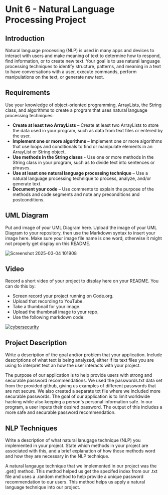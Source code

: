 # Unit 6 - Natural Language Processing Project

## Introduction

Natural language processing (NLP) is used in many apps and devices to interact with users and make meaning of text to determine how to respond, find information, or to create new text. Your goal is to use natural language processing techniques to identify structure, patterns, and meaning in a text to have conversations with a user, execute commands, perform manipulations on the text, or generate new text.

## Requirements

Use your knowledge of object-oriented programming, ArrayLists, the String class, and algorithms to create a program that uses natural language processing techniques:

- **Create at least two ArrayLists** – Create at least two ArrayLists to store the data used in your program, such as data from text files or entered by the user.
- **Implement one or more algorithms** – Implement one or more algorithms that use loops and conditionals to find or manipulate elements in an ArrayList or String object.
- **Use methods in the String classs** - Use one or more methods in the String class in your program, such as to divide text into sentences or phrases.
- **Use at least one natural language processing technique** – Use a natural language processing technique to process, analyze, and/or generate text.
- **Document your code** – Use comments to explain the purpose of the methods and code segments and note any preconditions and postconditions.

## UML Diagram

Put and image of your UML Diagram here. Upload the image of your UML Diagram to your repository, then use the Markdown syntax to insert your image here. Make sure your image file name is one word, otherwise it might not properly get display on this README.

![Screenshot 2025-03-04 101908](https://github.com/user-attachments/assets/a0a4d8cf-32f8-4654-ae58-e7c75562c818)

## Video

Record a short video of your project to display here on your README. You can do this by:

- Screen record your project running on Code.org.
- Upload that recording to YouTube.
- Take a thumbnail for your image.
- Upload the thumbnail image to your repo.
- Use the following markdown code:

[![cybersecurity](https://github.com/user-attachments/assets/33795ffe-c805-4acd-9bef-60bd1b894e38)
](youtube-URL-here)

## Project Description

Write a description of the goal and/or problem that your application. Include descriptions of what text is being analyzed, either if its text files you are using to interpret text an how the user interacts with your project.

The purpose of our application is to help provide users with strong and securable password recommendations. We used the passwords.txt data set from the provided github, giving us examples of different passwords that are not secure. We also created a separate txt file where we included more securable passwords. The goal of our application is to limit worldwide hacking while also keeping a person's personal information safe. In our program, a user inputs their desired password. The output of this includes a more safe and securable password recommendation.

## NLP Techniques

Write a description of what natural lanugage technique (NLP) you implemented in your project. State which methods in your project are associated with this, and a brief explanation of how those methods word and how they are necessary in the NLP technique. 

A natural langauge technique that we implemented in our project was the .get() method. This method helped us get the specifed index from our .txt file and uses a .random method to help provide a unique password recommendation to our users. This method helps us apply a natural language technique into our project.
